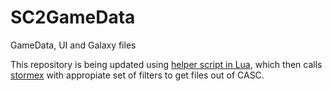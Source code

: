 # SC2GameData

GameData, UI and Galaxy files

This repository is being updated using [helper script in Lua](https://github.com/SC2Mapster/tools/blob/master/update.lua), which then calls [stormex](https://github.com/Talv/stormex) with appropiate set of filters to get files out of CASC.
